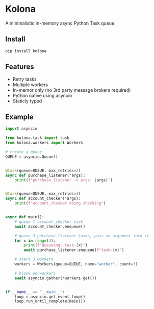 # Kolona

A minimalistic in-memory async Python Task queue.

## Install

`pip install kolona`

## Features

- Retry tasks
- Multiple workers
- In-memor only (no 3rd party message brokers required)
- Python native using asyncio
- Staticly typed

## Example

```py
import asyncio

from kolona.task import task
from kolona.workers import Workers

# create a queue
QUEUE = asyncio.Queue()


@task(queue=QUEUE, max_retries=2)
async def purchase_listener(*args):
    print(f"purchase_listener -> args: {args}")


@task(queue=QUEUE, max_retries=3)
async def account_checker(*args):
    print(f"account_checker doing checking")


async def main():
    # queue 1 account_checker task
    await account_checker.enqueue()

    # queue 3 purchase_listener tasks, pass an argument into it
    for x in range(3):
        print(f"Queueing: task-{x}")
        await purchase_listener.enqueue(f"task-{x}")

    # start 3 workers
    workers = Workers(queue=QUEUE, name="worker", count=3)

    # block on workers
    await asyncio.gather(*workers.get())


if __name__ == "__main__":
    loop = asyncio.get_event_loop()
    loop.run_until_complete(main())
```
